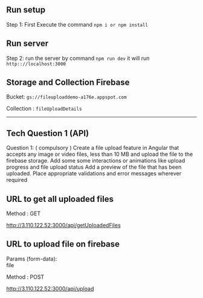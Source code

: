 ## Run setup
Step 1: First Execute the command `npm i or npm install`

## Run server

Step 2: run the server by command  `npm run dev` it will run `http:://localhost:3000`

## Storage and Collection Firebase

Bucket: `gs://fileuploaddemo-a176e.appspot.com`

Collection : `fileUploadDetails`

---------------------------------------------------------------------------------
## Tech Question 1 (API)
Question 1: ( compulsory )
Create a file upload feature in Angular that accepts any image or video files, less than 10
MB and upload the file to the firebase storage.
Add some some interactions or animations like upload progress and file upload status
Add a preview of the file that has been uploaded.
Place appropriate validations and error messages wherever required

## URL to get all uploaded files 
Method : GET

http://3.110.122.52:3000/api/getUploadedFiles

## URL to upload file on firebase
Params (form-data):  
file

Method : POST

http://3.110.122.52:3000/api/upload